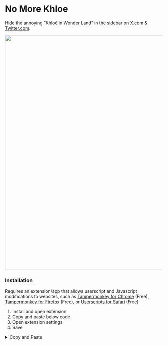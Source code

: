 # No More Khloe
Hide the annoying “Khloé in Wonder Land” in the sidebar on [X.com](https://x.com) & [Twitter.com](https://twitter.com).

<img width="750" src="https://github.com/user-attachments/assets/752d82e8-ee13-4b79-85ea-c1421095284c" />


### Installation

Requires an extension/app that allows userscript and Javascript modifications to websites, such as [Tampermonkey for Chrome](https://chromewebstore.google.com/detail/tampermonkey/dhdgffkkebhmkfjojejmpbldmpobfkfo) (Free), [Tampermonkey for Firefox](https://addons.mozilla.org/firefox/addon/tampermonkey) (Free), or [Userscripts for Safari](https://apps.apple.com/app/userscripts/id1463298887) (Free)

1. Install and open extension
2. Copy and paste below code
3. Open extension settings
4. Save

<details>
<summary>Copy and Paste</summary>

```js
// ==UserScript==
// @name         Hide Elements Containing "Khloé in Wonder Land" on Twitter and X
// @description  Hides elements with class "css-175oi2r r-1adg3ll r-1ny4l3l" on twitter.com and x.com if they contain "Khloé in Wonder Land"
// @author       Noah Maranesi
// @namespace    https://github.com/noahmaranesi
// @match        https://twitter.com/*
// @match        https://x.com/*
// @grant        none
// @version      1.1
// ==/UserScript==

(function() {
    'use strict';

    function hideElementsInSidebar() {
        const sidebarColumn = document.querySelector('[aria-labelledby="accessible-list-0"], .sidebarColumn'); // Update to actual class or selector for sidebar

        if (sidebarColumn) {
            sidebarColumn.querySelectorAll('.css-175oi2r.r-1adg3ll.r-1ny4l3l').forEach(element => {
                if (element.innerText.includes("Khloé in Wonder Land")) {
                    element.style.display = "none";
                }
            });
        }
    }

    hideElementsInSidebar();

    const observer = new MutationObserver(hideElementsInSidebar);
    observer.observe(document.body, { childList: true, subtree: true });
})();
```
</details>
